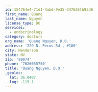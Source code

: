 ```yaml
---
id: 154764e4-71d1-4abd-9e35-347636fb93d6
first_name: Quang
last_name: Nguyen
license_type: DO
services:
  - endocrinology
category: doctors
org_name: 'Quang Nguyen, D.O.'
address: '229 N. Pecos Rd., #100'
city: Henderson
state: NV
zip: '89074'
phone: '7026055750'
title: 'Quang Nguyen, D.O.'
_geoloc:
  lat: 36.0407
  lng: -115.1
---
```

